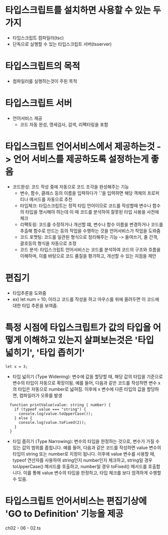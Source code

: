# 타입스크립트를 설치하면 사용할 수 있는 두가지

- 타입스크립트 컴파일러(tsc)
- 단독으로 실행할 수 있는 타입스크립트 서버(tsserver)

# 타입스크립트의 목적

- 컴파일러를 실행하는것이 주된 목적

# 타입스크립트 서버

- 언어서비스 제공
  - 코드 자동 완성, 명세검사, 검색, 리팩터링을 포함

# 타입스크립트 언어서비스에서 제공하는것 -> 언어 서비스를 제공하도록 설정하는게 좋음

- 코드완성: 코드 작성 중에 자동으로 코드 조각을 완성해주는 기능
  - 변수, 함수, 클래스 등의 이름을 입력하다가 '.'을 입력하면 해당 객체의 프로퍼티나 메서드를 자동으로 추천
  - 타입체크: 타입스크립트는 정적 타입 언어이므로 코드를 작성할때 변수나 함수의 타입을 명시해야 하는데 이 때 코드를 분석하여 잘못된 타입 사용을 사전에 체크
  - 리팩토링: 코드를 수정하거나 개선할 떄, 변수나 함수 이름을 변경하거나 코드를 추출해 함수로 만드는 등의 작업을 수행하는 것을 언어서비스가 작업을 도와줌
  - 코드 포멧팅: 코드를 일관된 형식으로 정리해주는 기능 -> 들여쓰기, 줄 간격, 괄호등의 형식을 자동으로 조정
  - 코드 분석: 타입스크립트 언어서비스는 코드를 분석하여 코드의 구조와 흐름을 이해하며, 이를 바탕으로 코드 품질을 평가하고, 개선할 수 있는 지점을 제안

# 편집기

- 타입추론을 도와줌
- ex) let num = 10; 이라고 코드를 작성을 하고 마우스를 위에 올려두면 이 코드에 대한 타입 추론을 보여줌.

# 특정 시점에 타입스크립트가 값의 타입을 어떻게 이해하고 있는지 살펴보는것은 '타입 넓히기', '타입 좁히기'

    let x = 3;

- 타입 넓히기 (Type Widening): 변수에 값을 할당할 때, 해당 값의 타입을 기준으로 변수의 타입이 자동으로 확장이됨. 예를 들어, 다음과 같은 코드를 작성하면
  변수 x의 타입은 자동으로 number로 넓혀짐. 이후에 x 변수에 다른 타입의 값을 할당하면, 컴파일러가 오류를 발생

```
  function printValue(value: string | number) {
    if (typeof value === "string") {
      console.log(value.toUpperCase());
    } else {
      console.log(value.toFixed(2));
    }
  }
```
- 타입 좁히기 (Type Narrowing): 변수의 타입을 한정하는 것으로, 변수가 가질 수 있는 값의 범위를 좁힙니다. 예를 들어, 다음과 같은 코드를 작성하면
  value 변수의 타입이 string 또는 number로 지정이 됩니다. 이후에 value 변수를 사용할 때, typeof 연산자를 사용하여 string인지 number인지 체크하고,
  string일 경우 toUpperCase() 메서드를 호출하고, number일 경우 toFixed() 메서드를 호출합니다. 이를 통해 value 변수의 타입을 한정하고, 타입 체크를 보다 엄격하게 수행할 수 있음.


# 타입스크립트 언어서비스는 편집기상에 'GO to Definition' 기능을 제공
ch02 - 06 - 02.ts 